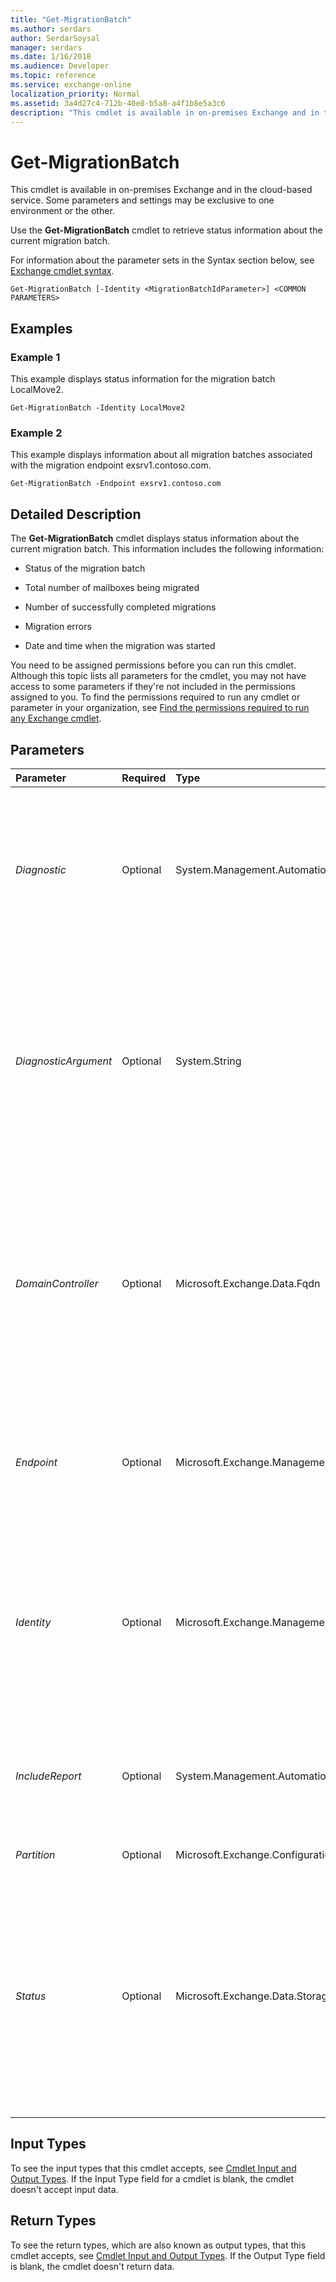 ```yaml
---
title: "Get-MigrationBatch"
ms.author: serdars
author: SerdarSoysal
manager: serdars
ms.date: 1/16/2018
ms.audience: Developer
ms.topic: reference
ms.service: exchange-online
localization_priority: Normal
ms.assetid: 3a4d27c4-712b-40e8-b5a8-a4f1b8e5a3c6
description: "This cmdlet is available in on-premises Exchange and in the cloud-based service. Some parameters and settings may be exclusive to one environment or the other."
---
```


# Get-MigrationBatch

This cmdlet is available in on-premises Exchange and in the cloud-based service. Some parameters and settings may be exclusive to one environment or the other. 
  
Use the **Get-MigrationBatch** cmdlet to retrieve status information about the current migration batch.
  
For information about the parameter sets in the Syntax section below, see [Exchange cmdlet syntax](https://technet.microsoft.com/library/bb123552.aspx). 
  
```
Get-MigrationBatch [-Identity <MigrationBatchIdParameter>] <COMMON PARAMETERS>

```

## Examples
<a name="Examples"> </a>

### Example 1

This example displays status information for the migration batch LocalMove2.
  
```
Get-MigrationBatch -Identity LocalMove2
```

### Example 2

This example displays information about all migration batches associated with the migration endpoint exsrv1.contoso.com.
  
```
Get-MigrationBatch -Endpoint exsrv1.contoso.com
```

## Detailed Description
<a name="DetailedDescription"> </a>

The **Get-MigrationBatch** cmdlet displays status information about the current migration batch. This information includes the following information:
  
- Status of the migration batch
    
- Total number of mailboxes being migrated
    
- Number of successfully completed migrations
    
- Migration errors
    
- Date and time when the migration was started
    
You need to be assigned permissions before you can run this cmdlet. Although this topic lists all parameters for the cmdlet, you may not have access to some parameters if they're not included in the permissions assigned to you. To find the permissions required to run any cmdlet or parameter in your organization, see [Find the permissions required to run any Exchange cmdlet](https://technet.microsoft.com/library/mt432940.aspx).
  
## Parameters
<a name="DetailedDescription"> </a>

|**Parameter**|**Required**|**Type**|**Description**|
|:-----|:-----|:-----|:-----|
| _Diagnostic_ <br/> |Optional  <br/> |System.Management.Automation.SwitchParameter  <br/> |The  _Diagnostic_ switch specifies whether to return extremely detailed information in the results. Typically, you use this switch only at the request of Microsoft Customer Service and Support to troubleshoot problems. <br/> |
| _DiagnosticArgument_ <br/> |Optional  <br/> |System.String  <br/> |The  _DiagnosticArgument_ parameter modifies the results that are returned by using the _Diagnostic_ switch. Typically, you use the _Diagnostic_ switch and the _DiagnosticArgument_ parameter only at the request of Microsoft Customer Service and Support to troubleshoot problems. <br/> |
| _DomainController_ <br/> |Optional  <br/> |Microsoft.Exchange.Data.Fqdn  <br/> |This parameter is available only in on-premises Exchange.  <br/> The  _DomainController_ parameter specifies the domain controller that's used by this cmdlet to read data from or write data to Active Directory. You identify the domain controller by its fully qualified domain name (FQDN). For example, `dc01.contoso.com`.  <br/> |
| _Endpoint_ <br/> |Optional  <br/> |Microsoft.Exchange.Management.Migration.MigrationService.Endpoint.MigrationEndpointIdParameter  <br/> |The  _Endpoint_ parameter returns a list of migration batches associated with the specified migration endpoint. <br/> If you use this parameter, you can't include the  _Identity_ parameter. <br/> |
| _Identity_ <br/> |Optional  <br/> |Microsoft.Exchange.Management.Migration.MigrationService.Batch.MigrationBatchIdParameter  <br/> |The  _Identity_ parameter identifies the name of the current migration batch. The value for this parameter is specified by the _Name_ parameter of the **New-MigrationBatch** cmdlet. <br/> If you use this parameter, you can't include the  _Endpoint_ parameter. <br/> |
| _IncludeReport_ <br/> |Optional  <br/> |System.Management.Automation.SwitchParameter  <br/> |The  _IncludeReport_ parameter returns additional information about the specified migration batch. This information is displayed in the **Report** field. <br/> |
| _Partition_ <br/> |Optional  <br/> |Microsoft.Exchange.Configuration.Tasks.MailboxIdParameter  <br/> |This parameter is reserved for internal Microsoft use.  <br/> |
| _Status_ <br/> |Optional  <br/> |Microsoft.Exchange.Data.Storage.Management.MigrationBatchStatus  <br/> | The _Status_ parameter returns a list of migration batches that have the specified status state. Use one of the following values: <br/>  `Completed` <br/>  `CompletedWithErrors` <br/>  `Completing` <br/>  `Corrupted` <br/>  `Created` <br/>  `Failed` <br/>  `IncrementalSyncing` <br/>  `Removing` <br/>  `Starting` <br/>  `Stopped` <br/>  `Syncing` <br/>  `Stopping` <br/>  `Synced` <br/>  `SyncedwithErrors` <br/>  `Waiting` <br/> |
   
## Input Types
<a name="InputTypes"> </a>

To see the input types that this cmdlet accepts, see [Cmdlet Input and Output Types](http://go.microsoft.com/fwlink/p/?linkId=616387). If the Input Type field for a cmdlet is blank, the cmdlet doesn't accept input data. 
  
## Return Types
<a name="ReturnTypes"> </a>

To see the return types, which are also known as output types, that this cmdlet accepts, see [Cmdlet Input and Output Types](http://go.microsoft.com/fwlink/p/?linkId=616387). If the Output Type field is blank, the cmdlet doesn't return data. 
  

